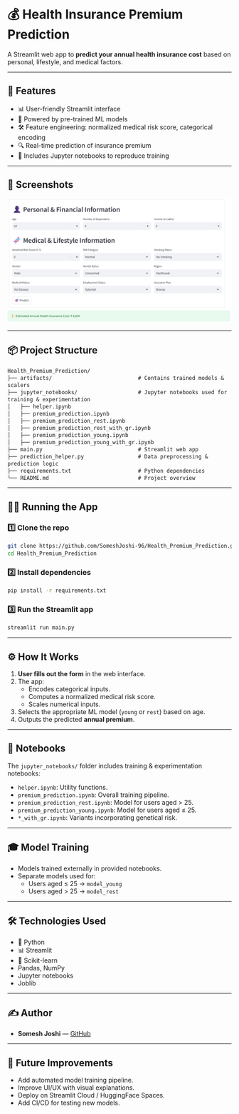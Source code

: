 
# 💰 Health Insurance Premium Prediction

A Streamlit web app to **predict your annual health insurance cost** based on personal, lifestyle, and medical factors.

---

## 🚀 Features

- 📊 User-friendly Streamlit interface
- 🧠 Powered by pre-trained ML models
- 🛠️ Feature engineering: normalized medical risk score, categorical encoding
- 🔍 Real-time prediction of insurance premium
- 📓 Includes Jupyter notebooks to reproduce training

---

## 📸 Screenshots

<!-- Add screenshots here -->

![App Screenshot 1](screenshots/Screenshot%202025-06-10%20174821.png)  
![App Screenshot 2](screenshots/Screenshot%202025-06-10%20174844.png)

---

## 📦 Project Structure

```
Health_Premium_Prediction/
├── artifacts/                           # Contains trained models & scalers
├── jupyter_notebooks/                   # Jupyter notebooks used for training & experimentation
│   ├── helper.ipynb
│   ├── premium_prediction.ipynb
│   ├── premium_prediction_rest.ipynb
│   ├── premium_prediction_rest_with_gr.ipynb
│   ├── premium_prediction_young.ipynb
│   ├── premium_prediction_young_with_gr.ipynb
├── main.py                              # Streamlit web app
├── prediction_helper.py                 # Data preprocessing & prediction logic
├── requirements.txt                     # Python dependencies
└── README.md                            # Project overview
```

---

## 🏃‍♂️ Running the App

### 1️⃣ Clone the repo

```bash
git clone https://github.com/SomeshJoshi-96/Health_Premium_Prediction.git
cd Health_Premium_Prediction
```

### 2️⃣ Install dependencies

```bash
pip install -r requirements.txt
```

### 3️⃣ Run the Streamlit app

```bash
streamlit run main.py
```

---

## ⚙️ How It Works

1. **User fills out the form** in the web interface.
2. The app:
   - Encodes categorical inputs.
   - Computes a normalized medical risk score.
   - Scales numerical inputs.
3. Selects the appropriate ML model (`young` or `rest`) based on age.
4. Outputs the predicted **annual premium**.

---

## 📘 Notebooks

The `jupyter_notebooks/` folder includes training & experimentation notebooks:

- `helper.ipynb`: Utility functions.
- `premium_prediction.ipynb`: Overall training pipeline.
- `premium_prediction_rest.ipynb`: Model for users aged > 25.
- `premium_prediction_young.ipynb`: Model for users aged ≤ 25.
- `*_with_gr.ipynb`: Variants incorporating genetical risk.

---

## 🎓 Model Training

- Models trained externally in provided notebooks.
- Separate models used for:
  - Users aged ≤ 25 → `model_young`
  - Users aged > 25 → `model_rest`

---

## 🛠️ Technologies Used

- 🐍 Python
- 📊 Streamlit
- 🤖 Scikit-learn
- Pandas, NumPy
- Jupyter notebooks
- Joblib

---

## ✍️ Author

- **Somesh Joshi** — [GitHub](https://github.com/SomeshJoshi-96)

---

## 🚧 Future Improvements

- Add automated model training pipeline.
- Improve UI/UX with visual explanations.
- Deploy on Streamlit Cloud / HuggingFace Spaces.
- Add CI/CD for testing new models.

